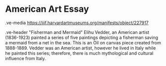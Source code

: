 # American Art Essay
.ve-media https://iiif.harvardartmuseums.org/manifests/object/227917 

.ve-header "Fisherman and Mermaid"
Elihu Vedder, an American artist (1836-1923) painted a series of five paintings depicting a fisherman saving a mermaid from a net in the sea. This is an Oil on canvas piece created from 1888-1889. Vedder was an American artist, however he lived in Italy while he painted this series; therefore, there is much mythological and cultural influence from Italy. 
